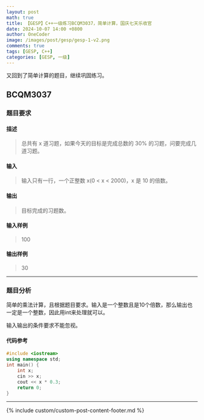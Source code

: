 ```yaml
---
layout: post
math: true
title: 【GESP】C++一级练习BCQM3037，简单计算，国庆七天乐收官
date: 2024-10-07 14:00 +0800
author: OneCoder
image: /images/post/gesp/gesp-1-v2.png
comments: true
tags: [GESP, C++]
categories: [GESP, 一级]
---
```

又回到了简单计算的题目，继续巩固练习。

<!--more-->

## BCQM3037

### 题目要求

#### 描述

>总共有 x 道习题，如果今天的目标是完成总数的 30% 的习题，问要完成几道习题。

#### 输入

>输入只有一行，一个正整数 x(0 < x < 2000)，x 是 10 的倍数。

#### 输出

>目标完成的习题数。

#### 输入样例

>100

#### 输出样例

>30

---

### 题目分析

简单的乘法计算，且根据题目要求。输入是一个整数且是10个倍数，那么输出也一定是一个整数，因此用int来处理就可以。

输入输出的条件要求不能忽视。

#### 代码参考

```cpp
#include <iostream>
using namespace std;
int main() {
    int x;
    cin >> x;
    cout << x * 0.3;
    return 0;
}
```

---

{% include custom/custom-post-content-footer.md %}
